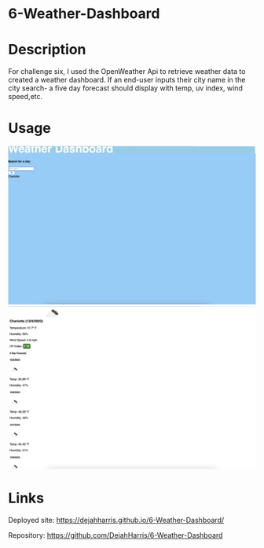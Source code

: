 # 6-Weather-Dashboard
# Description
For challenge six, I used the OpenWeather Api to retrieve weather data to created a weather dashboard. If an end-user inputs their city name in the city search- a five day forecast should display with temp, uv index, wind speed,etc.

# Usage 
![Usage](/images/Screenshot%202022-12-04%20at%201.58.37%20PM.png "Screenshot 1")
![Usage](/images/Screenshot%202022-12-04%20at%201.59.14%20PM.png "Screenshot 2")

# Links
Deployed site: https://dejahharris.github.io/6-Weather-Dashboard/

Repository: https://github.com/DejahHarris/6-Weather-Dashboard
